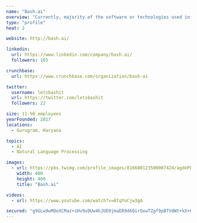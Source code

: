 ```yaml
---
name: "Bash.ai"
overview: "Currently, majority of the software or technologies used in the HR function facilitate only non- employee facing activities (backend functions)."
type: "profile"
heat: 2

website: http://bash.ai/

linkedin:
  url: https://www.linkedin.com/company/bash.ai/
  followers: 165

crunchbase:
  url: https://www.crunchbase.com/organization/bash-ai

twitter:
  username: letsbashit
  url: https://twitter.com/letsbashit
  followers: 22

size: 11-50 employees
yearFounded: 2017
locations:
  - Gurugram, Haryana

topics:
  - AI
  - Natural Language Processing

images:
  - url: https://pbs.twimg.com/profile_images/816680123500007424/agdePLDx_400x400.jpg
    width: 400
    height: 400
    title: "Bash.ai"

videos:
  - url: https://www.youtube.com/watch?v=AtqYoCjw3gA

secured: "g9GLw9wMOoXCMaz+zHv9sDUw4hJUE0jmaER9d6QirOxwTZgf9pBTVdWt+kX+UGeIAAraJicpqydXUNMJncPDxoQ5DjIkeasXMPU0WIUwFhYGjwwhtYyASKI/2KD9fJKrJDn45iR39nxwgL/gtRaJkYuaHxi3zOQZFQearDQFRDMX+V4lJAKLJ7sYaGNaLkMSXBiTLOo1XmeaR4iI03fo0ZS+e2tHWhwxQDM/s3289LV9gs3ANCDeNsYZn2Ap28KdpZwFXAfxGjTIjbdoMN2rqUENbrghQoKixhyD1We2lDTKVQ8uB9ggLbhEAy5URYUX;lOjZQFS9PMqQBmAYcpB6Bg=="
---
```


